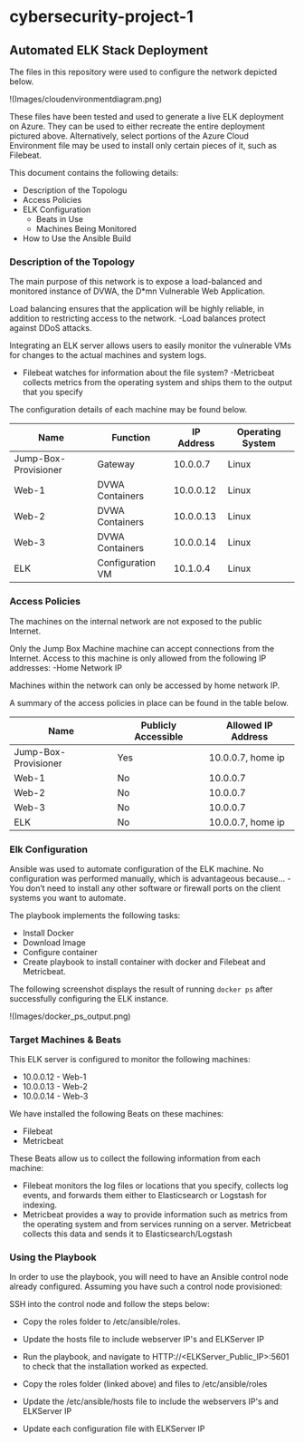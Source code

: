 # cybersecurity-project-1
## Automated ELK Stack Deployment

The files in this repository were used to configure the network depicted below.

!(Images/cloudenvironmentdiagram.png)

These files have been tested and used to generate a live ELK deployment on Azure. They can be used to either recreate the entire deployment pictured above. Alternatively, select portions of the Azure Cloud Environment file may be used to install only certain pieces of it, such as Filebeat.

  

This document contains the following details:
- Description of the Topologu
- Access Policies
- ELK Configuration
  - Beats in Use
  - Machines Being Monitored
- How to Use the Ansible Build


### Description of the Topology

The main purpose of this network is to expose a load-balanced and monitored instance of DVWA, the D*mn Vulnerable Web Application.

Load balancing ensures that the application will be highly reliable, in addition to restricting access to the network.
-Load balances protect against DDoS attacks.

Integrating an ELK server allows users to easily monitor the vulnerable VMs for changes to the actual machines and system logs.
- Filebeat watches for information about the file system?
-Metricbeat collects metrics from the operating system and ships them to the output that you specify

The configuration details of each machine may be found below.

| Name                 | Function         | IP Address | Operating System |
|----------------------|------------------|------------|------------------|
| Jump-Box-Provisioner | Gateway          | 10.0.0.7   | Linux            |
| Web-1                | DVWA Containers  | 10.0.0.12  | Linux            |
| Web-2                | DVWA Containers  | 10.0.0.13  | Linux            |
| Web-3                | DVWA Containers  | 10.0.0.14  | Linux            |
| ELK                  | Configuration VM | 10.1.0.4   | Linux            |
### Access Policies

The machines on the internal network are not exposed to the public Internet. 

Only the Jump Box Machine machine can accept connections from the Internet. Access to this machine is only allowed from the following IP addresses:
-Home Network IP

Machines within the network can only be accessed by home network IP.

A summary of the access policies in place can be found in the table below.

| Name                 | Publicly Accessible | Allowed IP Address      |
|----------------------|---------------------|-------------------------|
| Jump-Box-Provisioner | Yes                 | 10.0.0.7, home ip       |
| Web-1                | No                  | 10.0.0.7                |
| Web-2                | No                  | 10.0.0.7                |
| Web-3                | No                  | 10.0.0.7                |
| ELK                  | No                  | 10.0.0.7, home ip       |
### Elk Configuration

Ansible was used to automate configuration of the ELK machine. No configuration was performed manually, which is advantageous because...
-You don’t need to install any other software or firewall ports on the client systems you want to automate.

The playbook implements the following tasks:
- Install Docker
- Download Image
- Configure container
- Create playbook to install container with docker and Filebeat and Metricbeat.

The following screenshot displays the result of running `docker ps` after successfully configuring the ELK instance.

!(Images/docker_ps_output.png)

### Target Machines & Beats
This ELK server is configured to monitor the following machines:
- 10.0.0.12 - Web-1
- 10.0.0.13 - Web-2
- 10.0.0.14 - Web-3

We have installed the following Beats on these machines:
- Filebeat
- Metricbeat


These Beats allow us to collect the following information from each machine:
- Filebeat monitors the log files or locations that you specify, collects log events, and forwards them either to Elasticsearch or Logstash for indexing.
- Metricbeat provides a way to provide information such as metrics from the operating system and from services running on a server. Metricbeat collects this data and sends it to Elasticsearch/Logstash

### Using the Playbook
In order to use the playbook, you will need to have an Ansible control node already configured. Assuming you have such a control node provisioned: 

SSH into the control node and follow the steps below:
- Copy the roles folder to /etc/ansible/roles.
- Update the hosts file to include webserver IP's and ELKServer IP
- Run the playbook, and navigate to HTTP://<ELKServer_Public_IP>:5601 to check that the installation worked as expected.


- Copy the roles folder (linked above) and files to /etc/ansible/roles
- Update the /etc/ansible/hosts file to include the webservers IP's and ELKServer IP
- Update each configuration file with ELKServer IP


